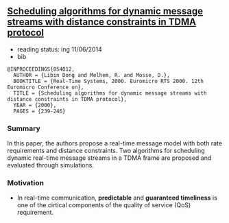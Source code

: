 ## [Scheduling algorithms for dynamic message streams with distance constraints in TDMA protocol](http://ieeexplore.ieee.org/xpls/abs_all.jsp?arnumber=854012&tag=1)

- reading status: ing 11/06/2014
- bib
```
@INPROCEEDINGS{854012, 
  AUTHOR = {Libin Dong and Melhem, R. and Mosse, D.}, 
  BOOKTITLE = {Real-Time Systems, 2000. Euromicro RTS 2000. 12th Euromicro Conference on}, 
  TITLE = {Scheduling algorithms for dynamic message streams with distance constraints in TDMA protocol}, 
  YEAR = {2000}, 
  PAGES = {239-246}
```

### Summary
In this paper, the authors propose a real-time message model with both rate requirements and distance constraints. Two algorithms for scheduling dynamic real-time message streams in a TDMA frame are proposed and evaluated through simulations.


### Motivation
- In real-time communication, **predictable** and **guaranteed timeliness** is one of the cirtical components of the quality of service (QoS) requirement.
